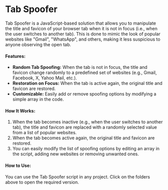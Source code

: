 # Tab Spoofer

Tab Spoofer is a JavaScript-based solution that allows you to manipulate the title and favicon of your browser tab when it is not in focus (i.e., when the user switches to another tab). This is done to mimic the look of popular websites like "Gmail", "WhatsApp", and others, making it less suspicious to anyone observing the open tab.

#### Features:

- **Random Tab Spoofing:** When the tab is not in focus, the title and favicon change randomly to a predefined set of websites (e.g., Gmail, Facebook, X, Yahoo Mail, etc.).
- **Restoration on Focus:** When the tab is active again, the original title and favicon are restored.
- **Customizable:** Easily add or remove spoofing options by modifying a simple array in the code.

#### How It Works:

1. When the tab becomes inactive (e.g., when the user switches to another tab), the title and favicon are replaced with a randomly selected value from a list of popular websites.
2. When the tab becomes active again, the original title and favicon are restored.
3. You can easily modify the list of spoofing options by editing an array in the script, adding new websites or removing unwanted ones.

#### How to Use:

You can use the Tab Spoofer script in any project. Click on the folders above to open the required version.

